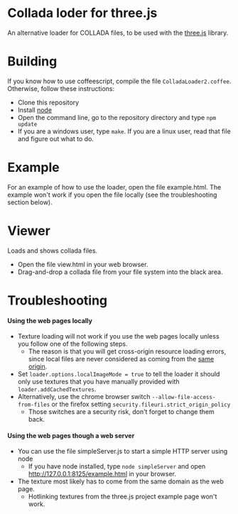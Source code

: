 Collada loder for three.js
==========================

An alternative loader for COLLADA files, to be used with the [three.js](http://github.com/mrdoob/three.js) library.

Building
========

If you know how to use coffeescript, compile the file `ColladaLoader2.coffee`. Otherwise, follow these instructions:
* Clone this repository
* Install [node](http://nodejs.org/)
* Open the command line, go to the repository directory and type `npm update`
* If you are a windows user, type `make`. If you are a linux user, read that file and figure out what to do.

Example
======

For an example of how to use the loader, open the file example.html. The example won't work if you open the file locally (see the troubleshooting section below).

Viewer
======

Loads and shows collada files.

* Open the file view.html in your web browser.
* Drag-and-drop a collada file from your file system into the black area.

Troubleshooting
===============

#### Using the web pages locally

* Texture loading will not work if you use the web pages locally unless you follow one of the following steps.
	* The reason is that you will get cross-origin resource loading errors, since local files are never considered as coming from the [same origin](http://en.wikipedia.org/wiki/Same_origin_policy).
* Set `loader.options.localImageMode = true` to tell the loader it should only use textures that you have manually provided with `loader.addCachedTextures`.
* Alternatively, use the chrome browser switch `--allow-file-access-from-files` or the firefox setting `security.fileuri.strict_origin_policy`
	* Those switches are a security risk, don't forget to change them back.

#### Using the web pages though a web server

* You can use the file simpleServer.js to start a simple HTTP server using node
	* If you have node installed, type `node simpleServer` and open http://127.0.0.1:8125/example.html in your browser.
* The texture most likely has to come from the same domain as the web page.
	* Hotlinking textures from the three.js project example page won't work.

